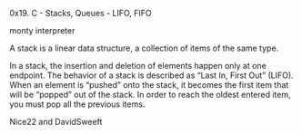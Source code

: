 0x19. C - Stacks, Queues - LIFO, FIFO


monty interpreter

A stack is a linear data structure, a collection of items of the same type.

In a stack, the insertion and deletion of elements happen only at one endpoint. The behavior of a stack is described as “Last In, First Out” (LIFO). When an element is “pushed” onto the stack, it becomes the first item that will be “popped” out of the stack. In order to reach the oldest entered item, you must pop all the previous items.

Nice22 and DavidSweeft 
